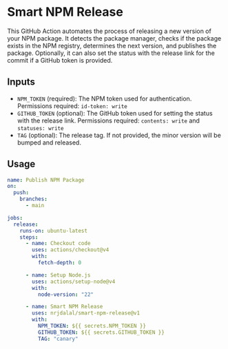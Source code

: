 # Smart NPM Release

This GitHub Action automates the process of releasing a new version of your NPM package. It detects the package manager, checks if the package exists in the NPM registry, determines the next version, and publishes the package. Optionally, it can also set the status with the release link for the commit if a GitHub token is provided.

## Inputs

- `NPM_TOKEN` (required): The NPM token used for authentication.
  Permissions required: `id-token: write`
- `GITHUB_TOKEN` (optional): The GitHub token used for setting the status with the release link.
  Permissions required: `contents: write` and `statuses: write`
- `TAG` (optional): The release tag. If not provided, the minor version will be bumped and released.

## Usage

```yaml
name: Publish NPM Package
on:
  push:
    branches:
      - main

jobs:
  release:
    runs-on: ubuntu-latest
    steps:
      - name: Checkout code
        uses: actions/checkout@v4
        with:
          fetch-depth: 0

      - name: Setup Node.js
        uses: actions/setup-node@v4
        with:
          node-version: "22"

      - name: Smart NPM Release
        uses: nrjdalal/smart-npm-release@v1
        with:
          NPM_TOKEN: ${{ secrets.NPM_TOKEN }}
          GITHUB_TOKEN: ${{ secrets.GITHUB_TOKEN }}
          TAG: "canary"
```
